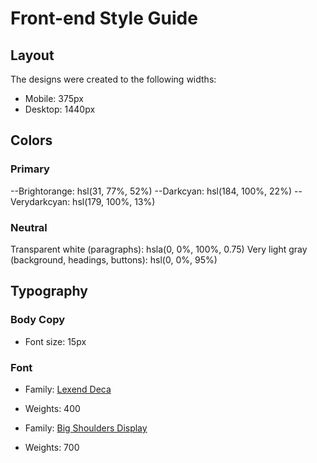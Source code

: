 # Front-end Style Guide

## Layout

The designs were created to the following widths:

- Mobile: 375px
- Desktop: 1440px

## Colors

### Primary

--Brightorange: hsl(31, 77%, 52%)
--Darkcyan: hsl(184, 100%, 22%)
--Verydarkcyan: hsl(179, 100%, 13%)

### Neutral

Transparent white (paragraphs): hsla(0, 0%, 100%, 0.75)
Very light gray (background, headings, buttons): hsl(0, 0%, 95%)

## Typography

### Body Copy

- Font size: 15px

### Font

- Family: [Lexend Deca](https://fonts.google.com/specimen/Lexend+Deca)
- Weights: 400

- Family: [Big Shoulders Display](https://fonts.google.com/specimen/Big+Shoulders+Display)
- Weights: 700
